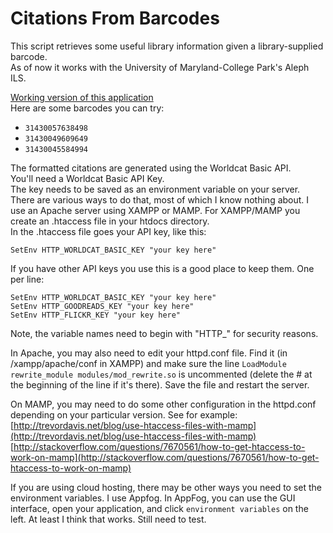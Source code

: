 # Citations From Barcodes

This script retrieves some useful library information given a library-supplied barcode.  
As of now it works with the University of Maryland-College Park's Aleph ILS. 

[Working version of this application](http://citations.aws.af.cm/alephBarcodeForm.html)  
Here are some barcodes you can try:  
* ```31430057638498```
* ```31430049609649```
* ```31430045584994```

The formatted citations are generated using the Worldcat Basic API.  
You'll need a Worldcat Basic API Key.  
The key needs to be saved as an environment variable on your server. There are various ways to do that, most of which I know nothing about.
I use an Apache server using XAMPP or MAMP. For XAMPP/MAMP you create an .htaccess file in your htdocs directory.  
In the .htaccess file goes your API key, like this:
```
SetEnv HTTP_WORLDCAT_BASIC_KEY "your key here"
```
If you have other API keys you use this is a good place to keep them. One per line:
```
SetEnv HTTP_WORLDCAT_BASIC_KEY "your key here"  
SetEnv HTTP_GOODREADS_KEY "your key here"  
SetEnv HTTP_FLICKR_KEY "your key here"     
```

Note, the variable names need to begin with "HTTP\_" for security reasons.  

In Apache, you may also need to edit your httpd.conf file. Find it (in /xampp/apache/conf in XAMPP) and make sure the line 
```LoadModule rewrite_module modules/mod_rewrite.so```
is uncommented (delete the # at the beginning of the line if it's there).
Save the file and restart the server.

On MAMP, you may need to do some other configuration in the httpd.conf depending on your particular version. See for example:  
[http://trevordavis.net/blog/use-htaccess-files-with-mamp](http://trevordavis.net/blog/use-htaccess-files-with-mamp)  
[http://stackoverflow.com/questions/7670561/how-to-get-htaccess-to-work-on-mamp](http://stackoverflow.com/questions/7670561/how-to-get-htaccess-to-work-on-mamp)  

If you are using cloud hosting, there may be other ways you need to set the environment variables. I use Appfog. In AppFog, you can use the GUI interface, open your application, and click `environment variables` on the left. At least I think that works. Still need to test.


 
